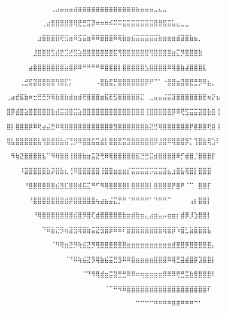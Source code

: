 ⠀⠀⠀⠀⠀⠀⠀⠀⠀⠀⠀⢀⣠⣤⣤⣤⣴⣶⣶⣶⣶⣶⣶⣶⣶⣶⣶⣶⣶⣶⣦⣤⣤⣤⣀⣄⣀⠀⠀⠀⠀⠀⠀⠀⠀⠀⠀⠀⠀⠀
⠀⠀⠀⠀⠀⠀⠀⠀⠀⢀⣴⣿⣿⣿⣿⣿⢿⣟⣛⣭⡽⠶⠶⠶⠮⠭⠭⣭⣭⣭⣭⣭⣭⣭⣿⣿⣯⣭⣥⣄⣀⣀⠀⠀⠀⠀⠀⠀⠀⠀
⠀⠀⠀⠀⠀⠀⠀⠀⣰⣿⣿⣿⣿⢟⣫⣶⠿⣫⣭⣶⠿⠿⣿⣿⣿⠿⢿⣷⣶⣮⣭⣭⣭⣭⣭⣷⣶⣶⣶⣾⣽⣿⣷⣦⡀⠀⠀⠀⠀⠀
⠀⠀⠀⠀⠀⠀⠀⣸⣿⣿⣿⣫⣾⣟⣩⣞⣫⣵⣿⣿⣿⣿⣿⣿⣿⣯⢻⣿⣿⣿⣿⣿⣿⢻⣿⣿⣿⣿⣶⣍⡻⣿⣿⣿⣷⠀⠀⠀⠀⠀
⠀⠀⠀⠀⠀⠀⣴⣿⣿⣿⣿⣿⣿⣿⣵⣿⡿⠿⠛⠛⠛⠛⠿⣿⣿⣿⡇⣿⣿⣿⣿⣿⣣⣿⣿⣿⣿⠿⢿⣿⣷⣼⣿⣿⣿⣇⠀⠀⠀⠀
⠀⠀⠀⠀⢀⣚⣯⣽⣿⣿⣿⣿⢻⣿⣏⡅⠀⠀⠀⠀⠀⠠⣿⣷⣯⡛⣿⣿⣿⣿⣿⣿⡿⠟⠉⠁⠐⣿⣿⣶⣽⣿⣟⣛⡻⠿⣦⡀⠀⠀
⠀⢀⣴⣞⣯⣷⠶⣒⣛⣛⡻⢿⣷⣿⣷⣾⣶⣾⢟⣿⣿⣿⣶⣯⣟⣫⣿⣿⣿⣿⣿⣍⠀⣀⣤⣤⣬⣭⣽⣿⣿⣿⣿⣿⣿⣟⢶⡝⣦⠀
⠀⣿⡿⣾⣿⣵⣿⣿⣿⣿⣿⣷⣾⣭⣽⣿⣭⣵⣿⣿⣿⣿⣿⣿⣿⣿⣿⣿⣿⣿⣿⣿⢸⣿⣿⣿⣿⣿⡿⠿⢟⣫⣭⣭⣽⣿⣷⣿⢸⠀
⠀⣿⡇⣿⣿⣿⡿⠿⢟⣴⣬⣛⠿⢿⣿⣿⣿⣿⣿⣿⣿⣿⣿⣿⣿⣻⣿⣿⣿⣿⣿⣿⣷⣝⣛⢿⣿⣿⣿⣿⣿⣿⡟⣿⣿⣿⢟⣿⢸⠀
⠀⢿⣧⣿⣿⣿⣿⣿⣧⢻⣿⣿⣿⣷⣮⢙⡻⠿⣿⣿⣯⣭⣾⡇⣿⣿⣟⣭⣻⣿⣿⣿⣿⣿⡿⣸⣿⠿⢿⣿⣿⡿⡁⢹⣿⣷⢿⣱⠇⠀
⠀⠀⠻⢷⣝⣿⣿⣿⣿⣧⠉⠻⢿⣿⣿⢸⣿⣿⣷⣶⣭⣝⢛⠿⢿⣿⣿⣿⣿⣿⣯⣙⣛⣭⣾⣿⣿⣿⣿⠿⡋⣾⣿⡈⣿⣿⣿⡏⠀⠀
⠀⠀⠀⠀⠸⣽⣿⣿⣿⣿⣷⡽⣿⣷⣆⢘⠿⣿⣿⣿⣿⣿⢸⣿⣿⣶⣶⣶⡎⣭⣭⣭⣭⡩⣭⣭⣽⣦⣰⣿⣧⢿⣿⡇⣿⣿⣿⠀⠀⠀
⠀⠀⠀⠀⠀⠘⣿⣿⣿⣿⣿⣿⣮⣻⣏⣿⣿⣾⣯⣍⠛⠋⠻⢿⣿⣿⣿⣿⡇⣿⣿⣿⣿⡇⣿⣿⣿⣿⡟⣿⠟⠈⠉⠀⣿⣿⡏⠀⠀⠀
⠀⠀⠀⠀⠀⠀⠘⣿⣿⣿⣿⣿⣿⣿⣾⡿⣿⣿⣿⣿⣿⢦⣴⣦⣬⣍⡛⠛⠈⠛⠛⠛⠛⠁⠙⠛⠛⠉⠀⠀⠀⠀⢠⡆⣿⣿⡇⠀⠀⠀
⠀⠀⠀⠀⠀⠀⠀⠘⢿⣿⣿⣿⣿⣿⣿⣿⣮⣿⡻⣿⢏⣾⣿⣿⣿⣿⣿⣷⣶⣾⣷⣶⣄⣴⣶⣤⡤⣶⣶⡆⣾⡿⡸⣱⣿⣿⡇⠀⠀⠀
⠀⠀⠀⠀⠀⠀⠀⠀⠀⠙⠿⣷⣝⡻⢶⣽⣻⢿⣿⣷⣭⣝⣻⣿⡿⠿⠿⠏⣿⣿⣿⣿⣿⣿⣿⣿⢿⣿⡿⠱⣿⣃⣵⣿⣿⣿⣧⠀⠀⠀
⠀⠀⠀⠀⠀⠀⠀⠀⠀⠀⠀⠈⠻⢿⣶⣝⡻⢷⣮⣝⡻⢿⣿⣿⣿⣿⣿⣿⣶⣶⣶⣶⣶⣶⣶⣶⣶⣶⣾⣿⣿⡿⣿⣿⣿⣿⣿⡄⠀⠀
⠀⠀⠀⠀⠀⠀⠀⠀⠀⠀⠀⠀⠀⠀⠈⠙⠿⢷⣮⣝⡻⢿⣷⣮⣭⣛⣻⠿⠿⣿⣶⣶⣶⣶⣿⣿⣿⠿⢿⣛⣽⣾⣿⡿⣹⣿⣿⡇⠀⠀
⠀⠀⠀⠀⠀⠀⠀⠀⠀⠀⠀⠀⠀⠀⠀⠀⠀⠀⠈⠙⠻⢿⣾⣶⣭⣽⣛⣛⠿⠿⠶⢶⣶⣶⣶⣶⡿⠿⠿⢟⣛⣭⣷⣿⣿⣿⣿⠇⠀⠀
⠀⠀⠀⠀⠀⠀⠀⠀⠀⠀⠀⠀⠀⠀⠀⠀⠀⠀⠀⠀⠀⠀⠀⠈⠉⠛⠻⠿⣿⣿⣿⣿⣿⣿⣿⣿⣿⣿⣿⣿⣿⣿⣿⣿⣿⣿⠏⠀⠀⠀
⠀⠀⠀⠀⠀⠀⠀⠀⠀⠀⠀⠀⠀⠀⠀⠀⠀⠀⠀⠀⠀⠀⠀⠀⠀⠀⠀⠀⠀⠀⠉⠉⠉⠉⠛⠛⠛⠛⠿⠿⠛⠛⠛⠉⠁⠀⠀⠀⠀⠀
